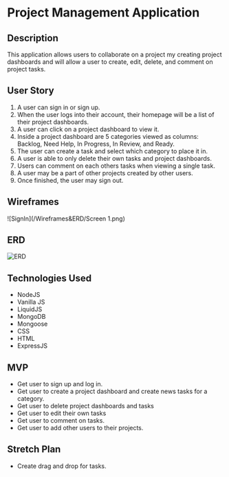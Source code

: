 # Project Management Application

## Description
This application allows users to collaborate on a project my creating project dashboards and will allow a user to create, edit, delete, and comment on project tasks.

## User Story
1. A user can sign in or sign up.
2. When the user logs into their account, their homepage will be a list of their project dashboards.
3. A user can click on a project dashboard to view it.
4. Inside a project dashboard are 5 categories viewed as columns: Backlog, Need Help, In Progress, In Review, and Ready.
5. The user can create a task and select which category to place it in.
6. A user is able to only delete their own tasks and project dashboards.
7. Users can comment on each others tasks when viewing a single task.
8. A user may be a part of other projects created by other users.
9. Once finished, the user may sign out.

## Wireframes
![SignIn](/Wireframes&ERD/Screen 1.png)

## ERD
![ERD]()

## Technologies Used
- NodeJS
- Vanilla JS
- LiquidJS
- MongoDB
- Mongoose
- CSS
- HTML
- ExpressJS

## MVP
- Get user to sign up and log in.
- Get user to create a project dashboard and create news tasks for a category.
- Get user to delete project dashboards and tasks
- Get user to edit their own tasks
- Get user to comment on tasks.
- Get user to add other users to their projects.


## Stretch Plan
- Create drag and drop for tasks.
